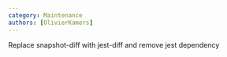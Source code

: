 ```yaml
---
category: Maintenance
authors: [OlivierKamers]
---
```


Replace snapshot-diff with jest-diff and remove jest dependency
